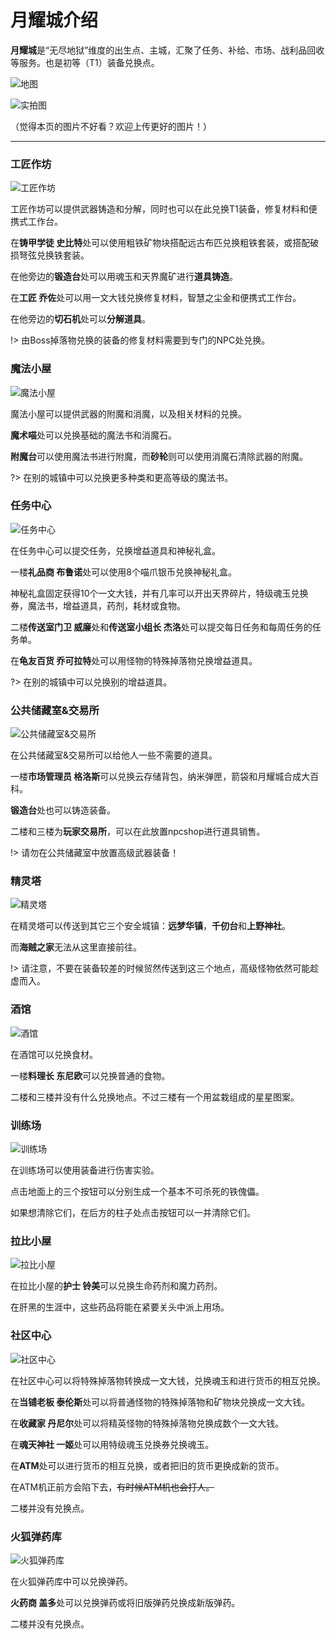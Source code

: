 # 月耀城介绍

**月耀城**是“无尽地狱”维度的出生点、主城，汇聚了任务、补给、市场、战利品回收等服务。也是初等（T1）装备兑换点。

![地图](../../assets/images/inf/lunar-flare/lunar-flare-map.jpg)

![实拍图](../../assets/images/inf/lunar-flare/lunar-flare.jpg)

（觉得本页的图片不好看？欢迎上传更好的图片！）

---


### 工匠作坊

![工匠作坊](../../assets/images/inf/lunar-flare/tinkers-workshop.jpg)

工匠作坊可以提供武器铸造和分解，同时也可以在此兑换T1装备，修复材料和便携式工作台。

在**铸甲学徒 史比特**处可以使用粗铁矿物块搭配远古布匹兑换粗铁套装，或搭配破损弩弦兑换铁套装。

在他旁边的**锻造台**处可以用魂玉和天界魔矿进行**道具铸造**。

在**工匠 乔佐**处可以用一文大钱兑换修复材料，智慧之尘金和便携式工作台。

在他旁边的**切石机**处可以**分解道具**。

!> 由Boss掉落物兑换的装备的修复材料需要到专门的NPC处兑换。


### 魔法小屋

![魔法小屋](../../assets/images/inf/lunar-flare/magic-house.jpg)

魔法小屋可以提供武器的附魔和消魔，以及相关材料的兑换。

**魔术喵**处可以兑换基础的魔法书和消魔石。

**附魔台**可以使用魔法书进行附魔，而**砂轮**则可以使用消魔石清除武器的附魔。

?> 在别的城镇中可以兑换更多种类和更高等级的魔法书。


### 任务中心

![任务中心](../../assets/images/inf/lunar-flare/quest-center.jpg)

在任务中心可以提交任务，兑换增益道具和神秘礼盒。

一楼**礼品商 布鲁诺**处可以使用8个喵爪银币兑换神秘礼盒。

神秘礼盒固定获得10个一文大钱，并有几率可以开出天界碎片，特级魂玉兑换券，魔法书，增益道具，药剂，耗材或食物。

二楼**传送室门卫 威廉**处和**传送室小组长 杰洛**处可以提交每日任务和每周任务的任务单。

在**龟友百货 乔可拉特**处可以用怪物的特殊掉落物兑换增益道具。

?> 在别的城镇中可以兑换别的增益道具。


### 公共储藏室&交易所

![公共储藏室&交易所](../../assets/images/inf/lunar-flare/public-warehouse.jpg)

在公共储藏室&交易所可以给他人一些不需要的道具。

一楼**市场管理员 格洛斯**可以兑换云存储背包，纳米弹匣，箭袋和月耀城合成大百科。

**锻造台**处也可以铸造装备。

二楼和三楼为**玩家交易所**，可以在此放置npcshop进行道具销售。

!> 请勿在公共储藏室中放置高级武器装备！


### 精灵塔

![精灵塔](../../assets/images/inf/lunar-flare/spirit-tower.jpg)

在精灵塔可以传送到其它三个安全城镇：**远梦华镇**，**千仞台**和**上野神社**。

而**海贼之家**无法从这里直接前往。

!> 请注意，不要在装备较差的时候贸然传送到这三个地点，高级怪物依然可能趁虚而入。


### 酒馆

![酒馆](../../assets/images/inf/lunar-flare/tavern.jpg)

在酒馆可以兑换食材。

一楼**料理长 东尼欧**可以兑换普通的食物。

二楼和三楼并没有什么兑换地点。不过三楼有一个用盆栽组成的星星图案。


### 训练场

![训练场](../../assets/images/inf/lunar-flare/training-ground.jpg)

在训练场可以使用装备进行伤害实验。

点击地面上的三个按钮可以分别生成一个基本不可杀死的铁傀儡。

如果想清除它们，在后方的柱子处点击按钮可以一并清除它们。


### 拉比小屋

![拉比小屋](../../assets/images/inf/lunar-flare/rabi-house.jpg)

在拉比小屋的**护士 铃美**可以兑换生命药剂和魔力药剂。

在肝黑的生涯中，这些药品将能在紧要关头中派上用场。


### 社区中心

![社区中心](../../assets/images/inf/lunar-flare/community-center.jpg)

在社区中心可以将特殊掉落物转换成一文大钱，兑换魂玉和进行货币的相互兑换。

在**当铺老板 泰伦斯**处可以将普通怪物的特殊掉落物和矿物块兑换成一文大钱。

在**收藏家 丹尼尔**处可以将精英怪物的特殊掉落物兑换成数个一文大钱。

在**魂天神社 一姬**处可以用特级魂玉兑换券兑换魂玉。

在**ATM**处可以进行货币的相互兑换，或者把旧的货币更换成新的货币。

在ATM机正前方会陷下去，~~有时候ATM机也会打人。~~

二楼并没有兑换点。


### 火狐弹药库

![火狐弹药库](../../assets/images/inf/lunar-flare/firefox-ammunition-deport.jpg)

在火狐弹药库中可以兑换弹药。

**火药商 盖多**处可以兑换弹药或将旧版弹药兑换成新版弹药。

二楼并没有兑换点。
